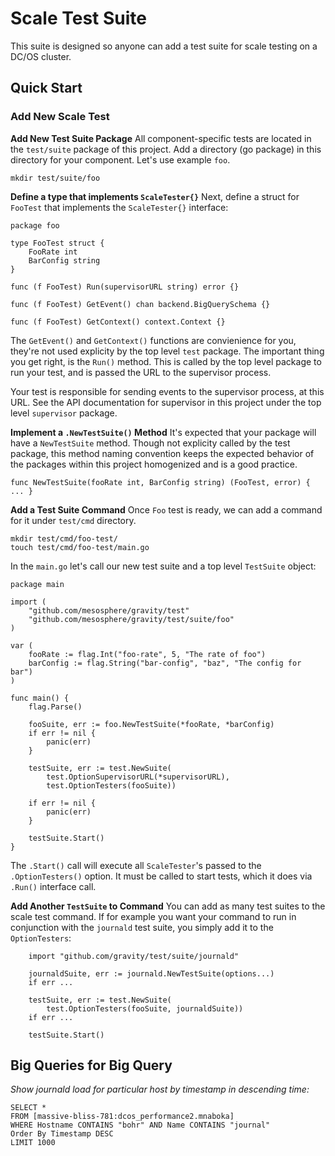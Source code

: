 # Scale Test Suite
This suite is designed so anyone can add a test suite for scale testing on a DC/OS cluster.

## Quick Start
### Add New Scale Test
**Add New Test Suite Package**
All component-specific tests are located in the `test/suite` package of this project. Add a directory (go package) in this directory for your component. Let's use example `foo`.

`mkdir test/suite/foo`

**Define a type that implements `ScaleTester{}`**
Next, define a struct for `FooTest` that implements the `ScaleTester{}` interface:
```
package foo

type FooTest struct {
	FooRate int
	BarConfig string
}

func (f FooTest) Run(supervisorURL string) error {}

func (f FooTest) GetEvent() chan backend.BigQuerySchema {}

func (f FooTest) GetContext() context.Context {}
```
The `GetEvent()` and `GetContext()` functions are convienience for you, they're not used explicity by the top level `test` package. The important thing you get right, is the `Run()` method. This is called by the top level package to run your test, and is passed the URL to the supervisor process.

Your test is responsible for sending events to the supervisor process, at this URL. See the API documentation for supervisor in this project under the top level `supervisor` package. 

**Implement a `.NewTestSuite()` Method**
It's expected that your package will have a `NewTestSuite` method. Though not explicity called by the test package, this method naming convention keeps the expected behavior of the packages within this project homogenized and is a good practice.

`func NewTestSuite(fooRate int, BarConfig string) (FooTest, error) { ... }`

**Add a Test Suite Command**
Once `Foo` test is ready, we can add a command for it under `test/cmd` directory. 
```
mkdir test/cmd/foo-test/
touch test/cmd/foo-test/main.go
```
In the `main.go` let's call our new test suite and a top level `TestSuite` object:

```
package main

import (
	"github.com/mesosphere/gravity/test"
	"github.com/mesosphere/gravity/test/suite/foo"
)

var (
	fooRate := flag.Int("foo-rate", 5, "The rate of foo")
	barConfig := flag.String("bar-config", "baz", "The config for bar")
)

func main() {
	flag.Parse()

	fooSuite, err := foo.NewTestSuite(*fooRate, *barConfig)
	if err != nil {
		panic(err)
	}

	testSuite, err := test.NewSuite(
		test.OptionSupervisorURL(*supervisorURL),
		test.OptionTesters(fooSuite))
	
	if err != nil {
		panic(err)	
	}

	testSuite.Start() 
}	 
```
The `.Start()` call will execute all `ScaleTester`'s passed to the `.OptionTesters()` option. It must be called to start tests, which it does via `.Run()` interface call.

**Add Another `TestSuite` to Command**
You can add as many test suites to the scale test command. If for example you want your command to run in conjunction with the `journald` test suite, you simply add it to the `OptionTesters`:

```
	import "github.com/gravity/test/suite/journald"

	journaldSuite, err := journald.NewTestSuite(options...)
	if err ...
	
	testSuite, err := test.NewSuite(
		test.OptionTesters(fooSuite, journaldSuite))
	if err ...

	testSuite.Start()
```

## Big Queries for Big Query
*Show journald load for particular host by timestamp in descending time:*
```
SELECT *
FROM [massive-bliss-781:dcos_performance2.mnaboka] 
WHERE Hostname CONTAINS "bohr" AND Name CONTAINS "journal"
Order By Timestamp DESC 
LIMIT 1000
```
